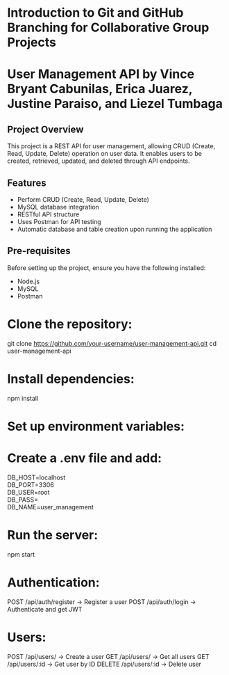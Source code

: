 # Introduction to Git and GitHub Branching for Collaborative Group Projects

# User Management API by Vince Bryant Cabunilas, Erica Juarez, Justine Paraiso, and Liezel Tumbaga

## Project Overview
This project is a REST API for user management, allowing CRUD (Create, Read, Update, Delete) operation on user data. It enables users to be created, retrieved, updated, and deleted through API endpoints.

## Features
- Perform CRUD (Create, Read, Update, Delete)
- MySQL database integration
- RESTful API structure
- Uses Postman for API testing
- Automatic database and table creation upon running the application

## Pre-requisites
Before setting up the project, ensure you have the following installed:
- Node.js
- MySQL
- Postman

 
# Clone the repository:
git clone https://github.com/your-username/user-management-api.git 
cd user-management-api 

# Install dependencies:
npm install

# Set up environment variables:
# Create a .env file and add:
DB_HOST=localhost  
DB_PORT=3306  
DB_USER=root  
DB_PASS=  
DB_NAME=user_management  

# Run the server:
npm start

# Authentication:
POST /api/auth/register → Register a user
POST /api/auth/login → Authenticate and get JWT

# Users:
POST /api/users/ → Create a user
GET /api/users/ → Get all users
GET /api/users/:id → Get user by ID
DELETE /api/users/:id → Delete user